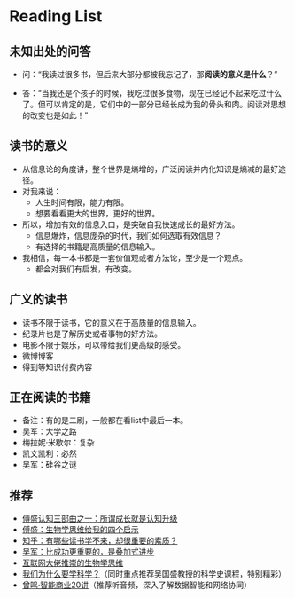# Reading List

## 未知出处的问答



- 问：“我读过很多书，但后来大部分都被我忘记了，那**阅读的意义是什么**？”

- 答：“当我还是个孩子的时候，我吃过很多食物，现在已经记不起来吃过什么了。但可以肯定的是，它们中的一部分已经长成为我的骨头和肉。阅读对思想的改变也是如此！”

## 读书的意义

- 从信息论的角度讲，整个世界是熵增的，广泛阅读并内化知识是熵减的最好途径。
- 对我来说：
  - 人生时间有限，能力有限。
  - 想要看看更大的世界，更好的世界。
- 所以，增加有效的信息入口，是突破自我快速成长的最好方法。
  - 信息爆炸，信息庞杂的时代，我们如何选取有效信息？
  - 有选择的书籍是高质量的信息输入。
- 我相信，每一本书都是一套价值观或者方法论，至少是一个观点。
  - 都会对我们有启发，有改变。

## 广义的读书

- 读书不限于读书，它的意义在于高质量的信息输入。
- 纪录片也是了解历史或者事物的好方法。
- 电影不限于娱乐，可以带给我们更高级的感受。
- 微博博客
- 得到等知识付费内容

## 正在阅读的书籍

- 备注：有的是二刷，一般都在看list中最后一本。
- 吴军：大学之路
-  梅拉妮·米歇尔：复杂
- 凯文凯利：必然
- 吴军：硅谷之谜

## 推荐

- [傅盛认知三部曲之一：所谓成长就是认知升级](https://mp.weixin.qq.com/s/kQ524fhTMWTsmLEnB4h4dA)
- [傅盛：生物学思维给我的四个启示](https://36kr.com/p/5108512)
- [知乎：有哪些读书学不来，却很重要的素质？](https://www.zhihu.com/question/28626263/answer/41992632)
- [吴军：比成功更重要的，是叠加式进步](https://mp.weixin.qq.com/s?__biz=MzIxNTAzNzU0Ng==&mid=2654637619&idx=1&sn=ee46ebae815dda66b2b2e5bd9141a833&chksm=8c504d36bb27c4201e3e260505e3b9a185674dbb07dbb978d99de376fd4d40f03d19effa005e&mpshare=1&scene=1&srcid=&sharer_sharetime=1568995142160&sharer_shareid=e3fd0bc576019eb258b28dbc23db97d9#rd)
- [互联网大佬推崇的生物学思维](https://mp.weixin.qq.com/s?__biz=MzIxNTAzNzU0Ng==&mid=2654635983&idx=1&sn=7dace1ab05d8315bcb076adf8fea7653&chksm=8c5044cabb27cddcfd15a63ba049bbe7dc69a314aecafb77f4d597150850b32f09a64c5c091a&mpshare=1&scene=1&srcid=&sharer_sharetime=1567093530383&sharer_shareid=e3fd0bc576019eb258b28dbc23db97d9#rd)
- [我们为什么要学科学？](https://mp.weixin.qq.com/s?__biz=MzIxNTAzNzU0Ng==&mid=2654636239&idx=1&sn=41f0ea7f1c968b0d23734240a662199e&chksm=8c504bcabb27c2dcbddffcfe0d9105f790753d744b84881b9be47fd2f46d4b4fc0f685611bde&mpshare=1&scene=1&srcid=&sharer_sharetime=1567093266114&sharer_shareid=e3fd0bc576019eb258b28dbc23db97d9#rd)（同时重点推荐吴国盛教授的科学史课程，特别精彩）
- [曾鸣·智能商业20讲](https://www.jianshu.com/p/56662fcd778f)（推荐听音频，深入了解数据智能和网络协同）